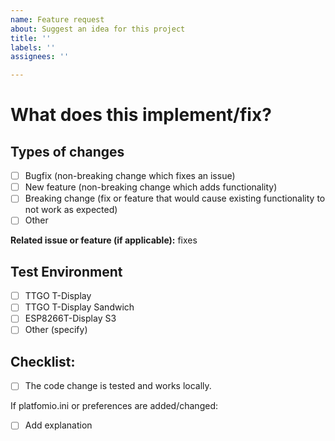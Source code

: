 ```yaml
---
name: Feature request
about: Suggest an idea for this project
title: ''
labels: ''
assignees: ''

---
```


# What does this implement/fix?

<!-- Quick description and explanation of changes -->

## Types of changes

- [ ] Bugfix (non-breaking change which fixes an issue)
- [ ] New feature (non-breaking change which adds functionality)
- [ ] Breaking change (fix or feature that would cause existing functionality to not work as expected)
- [ ] Other

**Related issue or feature (if applicable):** fixes <link to issue>

## Test Environment

- [ ] TTGO T-Display
- [ ] TTGO T-Display Sandwich
- [ ] ESP8266T-Display S3
- [ ] Other (specify)

## Checklist:
  - [ ] The code change is tested and works locally.

If platfomio.ini or preferences are added/changed:
  - [ ] Add explanation